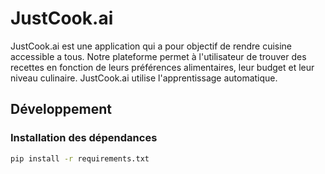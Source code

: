 # JustCook.ai

JustCook.ai est une application qui a pour objectif de rendre cuisine accessible a tous. Notre plateforme permet à l'utilisateur de trouver des recettes en fonction de leurs préférences alimentaires, leur budget et leur niveau culinaire. JustCook.ai utilise l'apprentissage automatique.

## Développement

### Installation des dépendances

```bash
pip install -r requirements.txt
